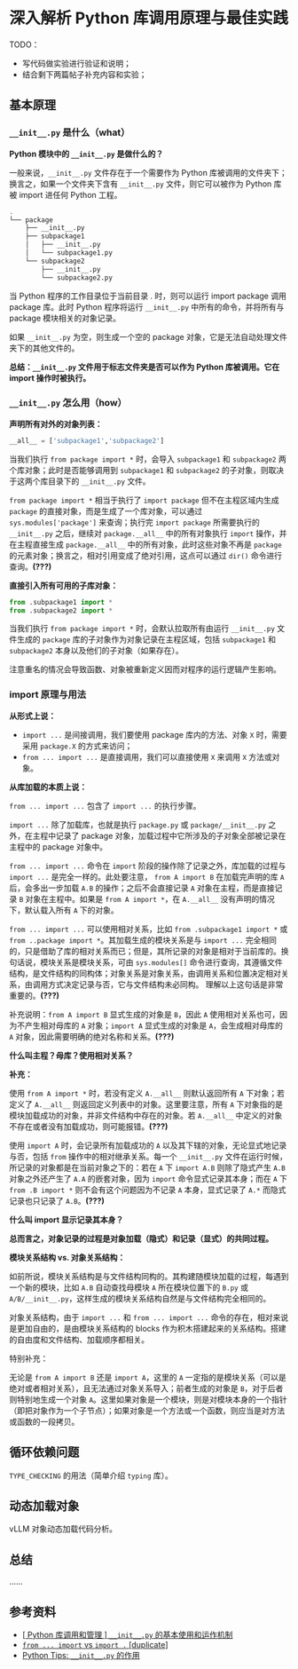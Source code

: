 # 深入解析 Python 库调用原理与最佳实践

TODO：

- 写代码做实验进行验证和说明；
- 结合剩下两篇帖子补充内容和实验；

## 基本原理

### `__init__.py` 是什么（what）

**Python 模块中的 `__init__.py` 是做什么的？**

一般来说，`__init__.py` 文件存在于一个需要作为 Python 库被调用的文件夹下；换言之，如果一个文件夹下含有 `__init__.py` 文件，则它可以被作为 Python 库被 import 进任何 Python 工程。

```bash
.
└── package
    ├── __init__.py
    ├── subpackage1
    │   ├── __init__.py
    │   └── subpackage1.py
    └── subpackage2
        ├── __init__.py
        └── subpackage2.py
```

当 Python 程序的工作目录位于当前目录 . 时，则可以运行 import package 调用 package 库。此时 Python 程序将运行 `__init__.py` 中所有的命令，并将所有与 package 模块相关的对象记录。

如果 `__init__.py` 为空，则生成一个空的 package 对象，它是无法自动处理文件夹下的其他文件的。

**总结：`__init__.py` 文件用于标志文件夹是否可以作为 Python 库被调用。它在 import 操作时被执行。**

### `__init__.py` 怎么用（how）

**声明所有对外的对象列表：**

```python
__all__ = ['subpackage1','subpackage2']
```

当我们执行 `from package import *` 时，会导入 `subpackage1` 和 `subpackage2` 两个库对象；此时是否能够调用到 `subpackage1` 和 `subpackage2` 的子对象，则取决于这两个库目录下的 `__init__.py` 文件。

`from package import *` 相当于执行了 `import package` 但不在主程区域内生成 `package` 的直接对象，而是生成了一个库对象，可以通过 `sys.modules['package']` 来查询；执行完 `import package` 所需要执行的 `__init__.py` 之后，继续对 `package.__all__` 中的所有对象执行 `import` 操作，并在主程直接生成 `package.__all__` 中的所有对象，此时这些对象不再是 `package` 的元素对象；换言之，相对引用变成了绝对引用，这点可以通过 `dir()` 命令进行查询。**(???)**

**直接引入所有可用的子库对象：**

```python
from .subpackage1 import *
from .subpackage2 import *
```

当我们执行 `from package import *` 时，会默认拉取所有由运行 `__init__.py` 文件生成的 `package` 库的子对象作为对象记录在主程区域，包括 `subpackage1` 和 `subpackage2` 本身以及他们的子对象（如果存在）。

注意重名的情况会导致函数、对象被重新定义因而对程序的运行逻辑产生影响。

### import 原理与用法

**从形式上说：**

- `import ...` 是间接调用，我们要使用 package 库内的方法、对象 `X` 时，需要采用 `package.X` 的方式来访问；
- `from ... import ...` 是直接调用，我们可以直接使用 `X` 来调用 `X` 方法或对象。

**从库加载的本质上说：**

`from ... import ...` 包含了 `import ...` 的执行步骤。

`import ...` 除了加载库，也就是执行 `package.py` 或 `package/__init__.py` 之外，在主程中记录了 package 对象，加载过程中它所涉及的子对象全部被记录在主程中的 package 对象中。

`from ... import ...` 命令在 `import` 阶段的操作除了记录之外，库加载的过程与 `import ...` 是完全一样的。此处要注意， `from A import B` 在加载完声明的库 `A` 后，会多出一步加载 `A.B` 的操作；之后不会直接记录 `A` 对象在主程，而是直接记录 `B` 对象在主程中。如果是 `from A import *`，在 `A.__all__` 没有声明的情况下，默认载入所有 `A` 下的对象。

`from ... import ...` 可以使用相对关系，比如 `from .subpackage1 import *` 或 `from ..package import *`。其加载生成的模块关系是与 `import ...` 完全相同的，只是借助了库的相对关系而已；但是，其所记录的对象是相对于当前库的。换句话说，模块关系是模块关系，可由 `sys.modules[]` 命令进行查询，其遵循文件结构，是文件结构的同构体；对象关系是对象关系，由调用关系和位置决定相对关系，由调用方式决定记录与否，它与文件结构未必同构。 理解以上这句话是非常重要的。**(???)**

补充说明：`from A import B` 显式生成的对象是 `B`，因此 `A` 使用相对关系也可，因为不产生相对母库的 `A` 对象；`import A` 显式生成的对象是 `A`，会生成相对母库的 `A` 对象，因此需要明确的绝对名称和关系。**(???)**

**什么叫主程？母库？使用相对关系？**

**补充：**

使用 `from A import *` 时，若没有定义 `A.__all__` 则默认返回所有 `A` 下对象；若定义了 `A.__all__` 则返回定义列表中的对象。这里要注意，所有 `A` 下对象指的是模块加载成功的对象，并非文件结构中存在的对象。若 `A.__all__` 中定义的对象不存在或者没有加载成功，则可能报错。**(???)**

使用 `import A` 时，会记录所有加载成功的 `A` 以及其下辖的对象，无论显式地记录与否，包括 `from` 操作中的相对继承关系。每一个 `__init__.py` 文件在运行时候，所记录的对象都是在当前对象之下的：若在 `A` 下 `import A.B` 则除了隐式产生 `A.B` 对象之外还产生了 `A.A` 的嵌套对象，因为 `import` 命令显式记录其本身；而在 `A` 下 `from .B import *` 则不会有这个问题因为不记录 `A` 本身，显式记录了 `A.*` 而隐式记录也只记录了 `A.B`。**(???)**

**什么叫 import 显示记录其本身？**

**总而言之，对象记录的过程是对象加载（隐式）和记录（显式）的共同过程。**

**模块关系结构 vs. 对象关系结构：**

如前所说，模块关系结构是与文件结构同构的。其构建随模块加载的过程，每遇到一个新的模块，比如 `A.B` 自动查找母模块 `A` 所在模块位置下的 `B.py` 或 `A/B/__init__.py`，这样生成的模块关系结构自然是与文件结构完全相同的。

对象关系结构，由于 `import ...` 和 `from ... import ...` 命令的存在，相对来说是更加自由的，是由模块关系结构的 blocks 作为积木搭建起来的关系结构。搭建的自由度和文件结构、加载顺序都相关。

特别补充：

无论是 `from A import B` 还是 `import A`，这里的 `A` 一定指的是模块关系（可以是绝对或者相对关系），且无法通过对象关系导入；前者生成的对象是 `B`，对于后者则特别地生成一个对象 `A`。这里如果对象是一个模块，则是对模块本身的一个指针（即把对象作为一个子节点）；如果对象是一个方法或一个函数，则应当是对方法或函数的一段拷贝。

## 循环依赖问题

`TYPE_CHECKING` 的用法（简单介绍 `typing` 库）。

## 动态加载对象

vLLM 对象动态加载代码分析。

## 总结

……

## 参考资料

- [[ Python 库调用和管理 ] `__init__.py` 的基本使用和运作机制](https://blog.csdn.net/Bill_seven/article/details/104391208?spm=1001.2014.3001.5502)
- [`from ... import` vs `import .` [duplicate]](https://stackoverflow.com/questions/9439480/from-import-vs-import)
- [Python Tips: `__init__.py` 的作用](https://www.cnblogs.com/tp1226/p/8453854.html)
